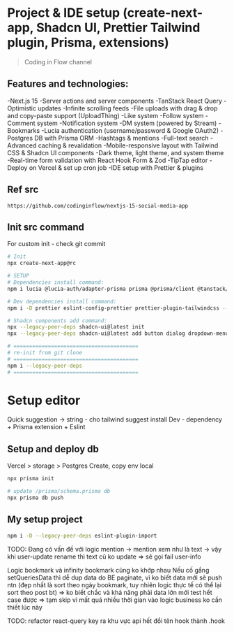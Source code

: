 # Project & IDE setup (create-next-app, Shadcn UI, Prettier Tailwind plugin, Prisma, extensions)

> Coding in Flow channel

## Features and technologies:

-Next.js 15
-Server actions and server components
-TanStack React Query
-Optimistic updates
-Infinite scrolling feeds
-File uploads with drag & drop and copy-paste support (UploadThing)
-Like system
-Follow system
-Comment system
-Notification system
-DM system (powered by Stream)
-Bookmarks
-Lucia authentication (username/password & Google OAuth2)
-Postgres DB with Prisma ORM
-Hashtags & mentions
-Full-text search
-Advanced caching & revalidation
-Mobile-responsive layout with Tailwind CSS & Shadcn UI components
-Dark theme, light theme, and system theme
-Real-time form validation with React Hook Form & Zod
-TipTap editor
-Deploy on Vercel & set up cron job
-IDE setup with Prettier & plugins

## Ref src

`https://github.com/codinginflow/nextjs-15-social-media-app`

## Init src command

For custom init - check git commit

```bash
# Init
npx create-next-app@rc

# SETUP
# Dependencies install command:
npm i lucia @lucia-auth/adapter-prisma prisma @prisma/client @tanstack/react-query @tanstack/react-query-devtools @tiptap/react @tiptap/starter-kit @tiptap/extension-placeholder @tiptap/pm uploadthing @uploadthing/react arctic date-fns ky next-themes react-cropper react-image-file-resizer react-intersection-observer react-linkify-it stream-chat stream-chat-react zod --legacy-peer-deps

# Dev dependencies install command:
npm i -D prettier eslint-config-prettier prettier-plugin-tailwindcss --legacy-peer-deps

# Shadcn components add command:
npx --legacy-peer-deps shadcn-ui@latest init
npx --legacy-peer-deps shadcn-ui@latest add button dialog dropdown-menu form input label skeleton tabs textarea toast tooltip

# ========================================
# re-init from git clone
# ========================================
npm i --legacy-peer-deps
# ========================================

```

# Setup editor

Quick suggestion -> string - cho tailwind suggest
install Dev - dependency + Prisma extension + Eslint

## Setup and deploy db

Vercel > storage > Postgres
Create, copy env local

```bash
npx prisma init

# update /prisma/schema.prisma db
npx prisma db push

```

## My setup project

```bash
npm i -D --legacy-peer-deps eslint-plugin-import

```

TODO:
Đang có vấn đề với logic mention
-> mention xem như là text -> vậy khi user-update rename thì text cũ ko update
=> sẽ gọi fail user-info

Logic bookmark và infinity bookmark cũng ko khớp nhau
Nếu cố gắng setQueriesData thì dễ dup data do BE paginate, vì ko biết data mới sẽ push ntn
(đẹp nhất là sort theo ngày bookmark, tuy nhiên logic thực tế có thể lại sort theo post bt)
=> ko biết chắc và khả năng phải data lớn mới test hết case được
=> tạm skip vì mất quá nhiều thời gian vào logic business ko cần thiết lúc này

TODO:
refactor react-query key ra khu vực api hết
đổi tên hook thành .hook

